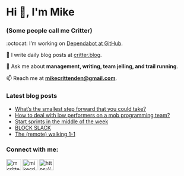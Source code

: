 # Hi 👋, I'm Mike
### (Some people call me Critter)

:octocat: I’m working on [Dependabot at GitHub](https://github.com/features/security).

📝 I write daily blog posts at [critter.blog](https://critter.blog).

💬 Ask me about **management, writing, team jelling, and trail running**.

📫 Reach me at **mikecrittenden@gmail.com**.

### Latest blog posts
<!-- BLOG-POST-LIST:START -->
- [What’s the smallest step forward that you could take?](https://critter.blog/2023/05/31/whats-the-smallest-step-forward-that-you-could-take/)
- [How to deal with low performers on a mob programming team?](https://critter.blog/2023/05/30/how-to-deal-with-low-performers-on-a-mob-programming-team/)
- [Start sprints in the middle of the week](https://critter.blog/2023/05/29/start-sprints-in-the-middle-of-the-week/)
- [BLOCK SLACK](https://critter.blog/2023/05/26/block-slack/)
- [The &lpar;remote&rpar; walking 1-1](https://critter.blog/2023/05/25/the-remote-walking-1-1/)
<!-- BLOG-POST-LIST:END -->

<h3 align="left">Connect with me:</h3>
<p align="left">
<a href="https://twitter.com/mcrittenden" target="blank"><img align="center" src="https://raw.githubusercontent.com/rahuldkjain/github-profile-readme-generator/master/src/images/icons/Social/twitter.svg" alt="mcrittenden" height="30" width="40" /></a>
<a href="https://linkedin.com/in/mikecrittenden" target="blank"><img align="center" src="https://raw.githubusercontent.com/rahuldkjain/github-profile-readme-generator/master/src/images/icons/Social/linked-in-alt.svg" alt="mikecrittenden" height="30" width="40" /></a>
<a href="https://critter.blog/feed/" target="blank"><img align="center" src="https://raw.githubusercontent.com/rahuldkjain/github-profile-readme-generator/master/src/images/icons/Social/rss.svg" alt="https://critter.blog/feed/" height="30" width="40" /></a>
</p>
